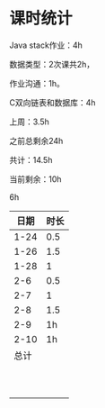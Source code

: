 # 课时统计

Java stack作业：4h

数据类型：2次课共2h，

作业沟通：1h。

C双向链表和数据库：4h

上周：3.5h



之前总剩余24h

共计：14.5h

当前剩余：10h





6h



| 日期 | 时长 |
| ---- | ---- |
| 1-24 | 0.5  |
| 1-26 | 1.5  |
| 1-28 | 1    |
| 2-6  | 0.5  |
| 2-7  | 1    |
| 2-8  | 1.5  |
| 2-9  | 1h   |
| 2-10 | 1h   |
| 总计 |      |
|      |      |
|      |      |
|      |      |
|      |      |
|      |      |
|      |      |
|      |      |
|      |      |
|      |      |
|      |      |

